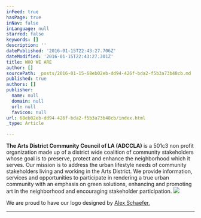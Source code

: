 ```yaml
---
inFeed: true
hasPage: true
inNav: false
inLanguage: null
starred: false
keywords: []
description: ''
datePublished: '2016-01-15T22:43:27.706Z'
dateModified: '2016-01-15T22:43:27.301Z'
title: WHO WE ARE
author: []
sourcePath: _posts/2016-01-15-68eb02eb-dd94-426f-bda2-f5b3a73b48cb.md
published: true
authors: []
publisher:
  name: null
  domain: null
  url: null
  favicon: null
url: 68eb02eb-dd94-426f-bda2-f5b3a73b48cb/index.html
_type: Article

---
```

**The Arts District Community Council of LA (ADCCLA)** is a 501c3 non profit organization made up of a district wide coalition of community stakeholders whose goal is to preserve, protect and enhance the neighborhood which it serves.  Our mission is to address the urban lifestyle needs of community stakeholders living and working in the Arts District. We provide information, services and opportunities to participate in rendering a true urban community with an emphasis on green solutions, enhancing and promoting art in the neighborhood and encouraging stakeholder participation.
![](https://the-grid-user-content.s3-us-west-2.amazonaws.com/04e9d674-498c-4438-b8c9-a575d6916481.png)

We are proud to have our logo designed by [Alex Schaefer.][0]

****

[0]: http://www.alexschaeferart.com/